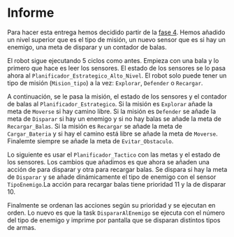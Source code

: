 # Informe

Para hacer esta entrega hemos decidido partir de la [fase 4](../p8/Robot_Jerarquico.adb). Hemos añadido un nivel superior que es el tipo de misión, un nuevo sensor que es si hay un enemigo, una meta de disparar y un contador de balas.

El robot sigue ejecutando 5 ciclos como antes. Empieza con una bala y lo primero que hace es leer los sensores. El estado de los sensores se lo pasa ahora al `Planificador_Estrategico_Alto_Nivel`. El robot solo puede tener un tipo de misión (`Mision_tipo`) a la vez: `Explorar`, `Defender` o `Recargar`.

A continuación, se le pasa la misión, el estado de los sensores y el contador de balas al `Planificador_Estrategico`. Si la misión es `Explorar` añade la meta de `Moverse` si hay camino libre. Si la misión es `Defender` se añade la meta de `Disparar` si hay un enemigo y si no hay balas se añade la meta de `Recargar_Balas`. Si la misión es `Recargar` se añade la meta de `Cargar_Bateria` y si hay el camino está libre se añade la meta de `Moverse`. Finalemte siempre se añade la meta de `Evitar_Obstaculo`.

Lo siguiente es usar el `Planificador_Tactico` con las metas y el estado de los sensores. Los cambios que añadimos es que ahora se añaden una acción de para disparar y otra para recargar balas. Se dispara si hay la meta de `Disparar` y se añade dinámicamente el tipo de enemigo con el sensor `TipoEnemigo`.La acción para recargar balas tiene prioridad 11 y la de disparar 10.

Finalmente se ordenan las acciones según su prioridad y se ejecutan en orden. Lo nuevo es que la task `DispararAlEnemigo` se ejecuta con el número del tipo de enemigo y imprime por pantalla que se disparan distintos tipos de armas.

